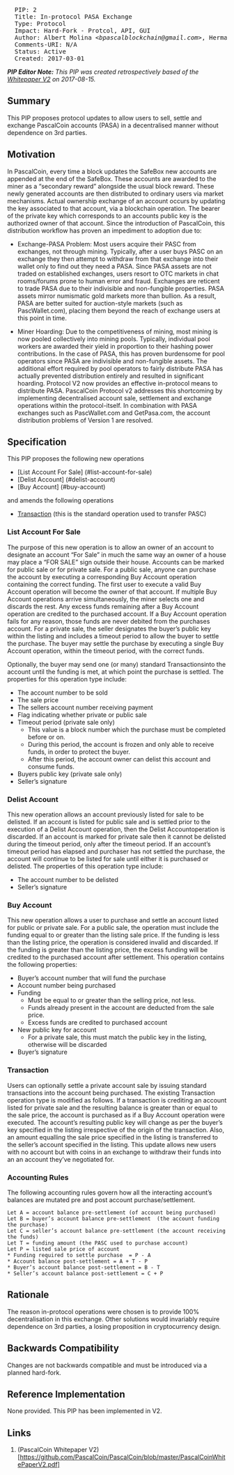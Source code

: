 <pre>
  PIP: 2
  Title: In-protocol PASA Exchange
  Type: Protocol
  Impact: Hard-Fork - Protcol, API, GUI
  Author: Albert Molina <i>&lt;bpascalblockchain@gmail.com&gt;</i>, Herman Schoenfeld <i>&lt;herman@sphere10.com&gt;</i>
  Comments-URI: N/A
  Status: Active
  Created: 2017-03-01  
</pre>

***PIP Editor Note:** This PIP was created retrospectively based of the [Whitepaper V2](https://github.com/PascalCoin/PascalCoin/blob/master/PascalCoinWhitePaperV2.pdf) on 2017-08-15.*

## Summary

This PIP proposes protocol updates to allow users to sell, settle and exchange PascalCoin accounts (PASA) in a decentralised manner without dependence on 3rd parties.

 ## Motivation

In PascalCoin, every time a block updates the SafeBox new accounts are appended at the end of the SafeBox. These accounts are awarded to the miner as a “secondary reward” alongside the usual block reward.  These newly generated accounts are then distributed to ordinary users via market mechanisms. Actual ownership exchange of an account occurs by updating the key associated to that  account, via a blockchain operation.  The bearer of the private key which corresponds to an accounts public key is the authorized owner of that account.  Since the introduction of PascalCoin, this distribution workflow has proven an impediment to adoption due to:

* Exchange-PASA Problem: Most users acquire their PASC from exchanges, not through mining. Typically, after a user buys PASC on an exchange they then attempt to withdraw from that exchange into their wallet only to find out they need a PASA. Since PASA assets are not traded on established exchanges, users resort to OTC markets in chat rooms/forums prone to human error and fraud. Exchanges are reticent to trade PASA due to their indivisible and non-fungible properties. PASA assets mirror numismatic gold markets more than bullion.  As a result, PASA are better suited for auction-style markets (such as PascWallet.com), placing them beyond the reach of exchange users at this point in time. 

* Miner Hoarding: Due to the competitiveness of mining, most mining is now pooled collectively into mining pools. Typically, individual pool workers are awarded their yield in proportion to their hashing power contributions. In the case of PASA, this has proven burdensome for pool operators since PASA are indivisible and non-fungible assets. The additional effort required by pool operators to fairly distribute PASA has actually prevented distribution entirely and resulted in significant hoarding. Protocol V2 now provides an effective in-protocol means to distribute PASA. PascalCoin Protocol v2 addresses this shortcoming by implementing decentralised account sale, settlement and exchange operations within the protocol-itself. In combination with PASA exchanges such as PascWallet.com and GetPasa.com, the account distribution problems of Version 1 are resolved. 


 ## Specification

This PIP proposes the following new operations

* [List Account For Sale] (#list-account-for-sale)
* [Delist Account] (#delist-account)
* [Buy Account] (#buy-account)

and amends the following operations

* [Transaction](#transaction) (this is the standard operation used to transfer PASC)

### List Account For Sale

The purpose of this new operation is to allow an owner of an account to designate an account “For Sale”  in much the same way an owner of a house may place a “FOR SALE” sign outside their house. Accounts can be marked for public sale or for private sale. For a public sale, anyone can purchase the account by executing a corresponding Buy Account operation containing the correct funding. The first user to execute a valid Buy Account​ operation will become the owner of that account. If multiple Buy Account​ operations arrive simultaneously, the miner selects one and discards the rest. Any excess funds remaining after a Buy Account​ operation are credited to the purchased account. If a Buy Account​ operation fails for any reason, those funds are never debited from the purchases account. For a private sale, the seller designates the buyer’s public key within the listing and includes a timeout period to allow the buyer to settle the purchase. The buyer may settle the purchase by executing a single Buy Account ​operation, within the timeout period, with the correct funds.

Optionally, the buyer may send one (or many)  standard Transactions​ into the account until the funding is met, at which point the purchase is settled.  The properties for this operation type include:
* The account number to be sold
* The sale price 
* The sellers account number receiving payment
* Flag indicating whether private or public sale
* Timeout period (private sale only)
  * This value is a block number which the purchase must be completed before or on. 
  * During this period, the account is frozen and only able to receive funds, in order to protect the buyer.  
  * After this period, the account owner can delist this account and consume funds.  
* Buyers public key (private sale only)
* Seller’s signature

### Delist Account 

This new operation allows an account previously listed for sale to be delisted. If an account is listed for public sale and is settled prior to the execution of a Delist Account​ operation, then the Delist Account​ operation is discarded. If an account is marked for private sale then it cannot be delisted during the timeout period,  only after the timeout period. If an account’s timeout period has elapsed and purchaser has not settled the purchase, the account will continue to be listed for sale until either it is purchased or delisted.  The properties of this operation type include:

* The account number to be delisted
* Seller’s signature

### Buy Account 

This new operation allows a user to purchase and settle an account listed for public or private sale. For a public sale, the operation must include the funding equal to or greater than the listing sale price. If the funding is less than the listing price, the operation is considered invalid and discarded. If the funding is greater than the listing price, the excess funding will be credited to the purchased account after settlement. This operation contains the following properties:

* Buyer’s account number that will fund the purchase
* Account number being purchased
* Funding
  * Must be equal to or greater than the selling price, not less. 
  * Funds already present in the account are deducted from the sale price.
  * Excess funds are credited to purchased account
* New public key for account 
  * For a private sale, this must match the public key in the listing, otherwise will be discarded
* Buyer’s signature


### Transaction

Users can optionally settle a private account sale by issuing standard transactions into the account being purchased. The existing Transaction​ operation type is modified as follows. If a transaction is crediting an account listed for private sale and the resulting balance is greater than or equal to the sale price, the account is purchased as if a Buy Account ​operation were executed. The account’s resulting public key will change as per the buyer’s key specified in the listing irrespective of the origin of the transaction. Also, an amount equalling the sale price specified in the listing is transferred to the seller’s account specified in the listing. This update allows new users with no account but with coins in an exchange to withdraw their funds into an an account they’ve negotiated for.

### Accounting Rules
The following accounting rules govern how all the interacting account’s balances are mutated pre and post account purchase/settlement.
```
Let A = account balance pre-settlement (of account being purchased)
Let B = buyer’s account balance pre-settlement  (the account funding the purchase)
Let C = seller’s account balance pre-settlement (the account receiving the funds)
Let T = funding amount (the PASC used to purchase account)
Let P = listed sale price of account
* Funding required to settle purchase  = P - A
* Account balance post-settlement = A + T - P
* Buyer’s account balance post-settlement = B - T
* Seller’s account balance post-settlement = C + P
```

## Rationale

The reason in-protocol operations were chosen is to provide 100% decentralisation in this exchange. Other solutions would invariably require dependence on 3rd parties, a losing proposition in cryptocurrency design.

## Backwards Compatibility

Changes are not backwards compatible and must be introduced via a planned hard-fork.
 
## Reference Implementation

None provided. This PIP has been implemented in V2.

## Links

1. (PascalCoin Whitepaper V2)[https://github.com/PascalCoin/PascalCoin/blob/master/PascalCoinWhitePaperV2.pdf]